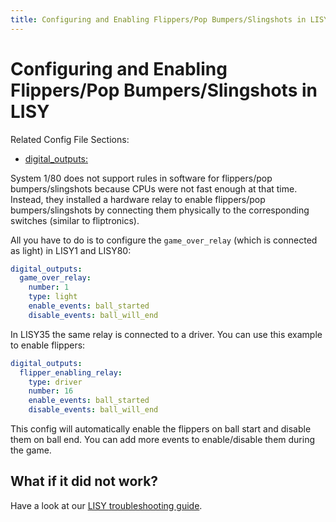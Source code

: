 ```yaml
---
title: Configuring and Enabling Flippers/Pop Bumpers/Slingshots in LISY
---
```


# Configuring and Enabling Flippers/Pop Bumpers/Slingshots in LISY


Related Config File Sections:

* [digital_outputs:](../../config/digital_outputs.md)

System 1/80 does not support rules in software for flippers/pop
bumpers/slingshots because CPUs were not fast enough at that time.
Instead, they installed a hardware relay to enable flippers/pop
bumpers/slingshots by connecting them physically to the corresponding
switches (similar to fliptronics).

All you have to do is to configure the `game_over_relay` (which is
connected as light) in LISY1 and LISY80:

``` yaml
digital_outputs:
  game_over_relay:
    number: 1
    type: light
    enable_events: ball_started
    disable_events: ball_will_end
```

In LISY35 the same relay is connected to a driver. You can use this
example to enable flippers:

``` yaml
digital_outputs:
  flipper_enabling_relay:
    type: driver
    number: 16
    enable_events: ball_started
    disable_events: ball_will_end
```

This config will automatically enable the flippers on ball start and
disable them on ball end. You can add more events to enable/disable them
during the game.

## What if it did not work?

Have a look at our
[LISY troubleshooting guide](../../troubleshooting/index.md).
